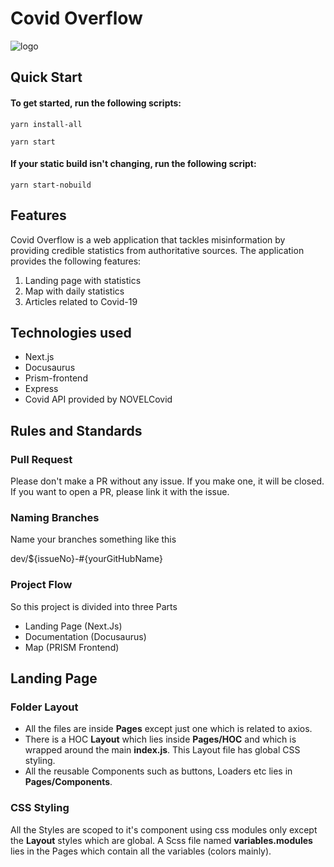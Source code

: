 # Covid Overflow
![logo](https://imgur.com/28zQk6r.png)

## Quick Start

#### To get started, run the following scripts:

`yarn install-all`

`yarn start`

#### If your static build isn't changing, run the following script:

`yarn start-nobuild`

## Features

Covid Overflow is a web application that tackles misinformation by providing credible statistics from authoritative sources.
The application provides the following features:

1. Landing page with statistics
2. Map with daily statistics
3. Articles related to Covid-19

## Technologies used
- Next.js 
- Docusaurus
- Prism-frontend
- Express
- Covid API provided by NOVELCovid 

## Rules and Standards

### Pull Request

Please don't make a PR without any issue. If you make one, it will be closed. If you want to open a PR, please link it with the issue.

### Naming Branches

Name your branches something like this

dev/\${issueNo}-#{yourGitHubName}

### Project Flow
So this project is divided into three Parts
- Landing Page (Next.Js)
- Documentation (Docusaurus)
- Map (PRISM Frontend) 

## Landing Page
### Folder Layout

- All the files are inside **Pages** except just one which is related to axios.
- There is a HOC **Layout** which lies inside **Pages/HOC** and which is wrapped around the main **index.js**. This Layout file has global CSS styling.
- All the reusable Components such as buttons, Loaders etc lies in **Pages/Components**.

### CSS Styling
All the Styles are scoped to it's component using css modules only except the **Layout** styles which are global.
A Scss file named **variables.modules** lies in the Pages which contain all the variables (colors mainly).

